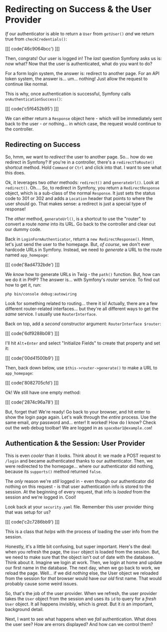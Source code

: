 # Redirecting on Success & the User Provider

*If* our authenticator is able to return a `User` from `getUser()` *and* we return
true from `checkCredentials()`:

[[[ code('46c9064bcc') ]]]

Then, congrats! Our user is logged in! The *last* question Symfony asks us is: now what?
Now that the user is authenticated, what do you want to do?

For a form login system, the answer is: redirect to another page. For an API
token system, the answer is... um... nothing! Just allow the request to continue
like normal.

This is why, once authentication is successful, Symfony calls `onAuthenticationSuccess()`:

[[[ code('c5f6452b95') ]]]

We can either return a `Response` object here - which will be immediately sent back
to the user - *or* nothing... in which case, the request would continue to the
controller.

## Redirecting on Success

So, hmm, *we* want to *redirect* the user to another page. So... how do we
redirect in Symfony? If you're in a controller, there's a `redirectToRoute()`
shortcut method. Hold `Command` or `Ctrl` and click into that. I want to see what
this does.

Ok, it leverages two *other* methods: `redirect()` and `generateUrl()`. Look at
`redirect()`. Oh.... So, to redirect in Symfony, you return a `RedirectResponse`
object, which is a sub-class of the normal `Response`. It just sets the status
code to 301 or 302 and adds a `Location` header that points to where the user should
go. That makes sense: a redirect is just a special type of response!

The *other* method, `generateUrl()`, is a shortcut to use the "router" to convert
a route *name* into its URL. Go back to the controller and clear out our dummy
code.

Back in `LoginFormAuthenticator`, return a `new RedirectResponse()`. Hmm, let's
just send the user to the homepage. But, *of course*, we don't ever hardcode
URLs in Symfony. Instead, we need to *generate* a URL to the route named
`app_homepage`:

[[[ code('8ad4732bde') ]]]

We *know* how to generate URLs in Twig - the `path()` function. But, how can we
do it in PHP? The answer is... with Symfony's *router* service. To find out how
to get it, run:

```terminal
php bin/console debug:autowiring
```

Look for something related to routing... there it is! Actually, there are a few
different router-related interfaces... but they're all different ways to get the
*same* service. I usually use `RouterInterface`.

Back on top, add a *second* constructor argument: `RouterInterface $router`:

[[[ code('6df9288b08') ]]]

I'll hit `Alt`+`Enter` and select "Initialize Fields" to create that property and
set it:

[[[ code('00d41500b9') ]]]

Then, back down below, use `$this->router->generate()` to make a URL to `app_homepage`:

[[[ code('8082705cfd') ]]]

Ok! We still have one empty method:

[[[ code('2874c96a78') ]]]

But, forget that! We're ready! Go back to your browser, and hit enter to show
the login page again. Let's walk through the *entire* process. Use the same email,
*any* password and... enter! It worked! How do I know? Check out the web debug toolbar!
We are logged in as `spacebar1@example.com`!

## Authentication & the Session: User Provider

This is even *cooler* than it looks. Think about it: we made a POST request
to `/login` and became authenticated thanks to our authenticator. Then, we were
redirected to the homepage... where our authenticator did nothing, because its
`supports()` method returned `false`.

The *only* reason we're *still* logged in - even though our authenticator did nothing
on this request - is that user authentication info is stored to the session. At
the beginning of every request, that info is *loaded* from the session and we're
logged in. Cool!

Look back at your `security.yaml` file. Remember this user provider thing that was
setup for us?

[[[ code('c2c7286bb9') ]]]

This is a class that *helps* with the process of loading the user info from the session.

Honestly, it's a little bit confusing, but super important. Here's the deal: when
you refresh the page, the `User` object is loaded from the session. But, we need
to make sure that the object isn't out of date with the database. Think about it.
Imagine we login at work. Then, we login at home and update our first name in the
database. The next day, when we go back to work, we reload the page. Well... if we
did *nothing* else, the User object we reloaded from the session for *that* browser
would have our *old* first name. That would probably cause some weird issues.

So, that's the job of the user provider. When we refresh, the user provider takes
the `User` object from the session and uses its `id` to query for a *fresh* `User`
object. It all happens invisibly, which is *great*. But it *is* an important,
background detail.

Next, I want to see what happens when we *fail* authentication. What does the user
see? How are errors displayed? And how can we control them?
